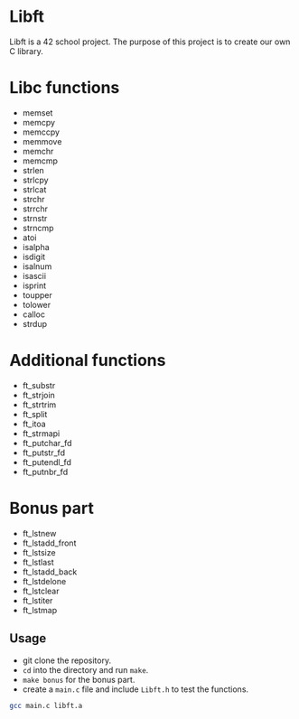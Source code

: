 # Libft
Libft is a 42 school project. The purpose of this project is to create our own C library.

#  Libc functions

- memset
- memcpy
- memccpy
- memmove
- memchr
- memcmp
- strlen
- strlcpy
- strlcat
- strchr
- strrchr
- strnstr
- strncmp
- atoi
- isalpha
- isdigit
- isalnum
- isascii
- isprint
- toupper
- tolower
- calloc
- strdup

# Additional functions

- ft_substr
- ft_strjoin
- ft_strtrim
- ft_split
- ft_itoa
- ft_strmapi
- ft_putchar_fd
- ft_putstr_fd
- ft_putendl_fd
- ft_putnbr_fd

# Bonus part

- ft_lstnew
- ft_lstadd_front
- ft_lstsize
- ft_lstlast
- ft_lstadd_back
- ft_lstdelone
- ft_lstclear
- ft_lstiter
- ft_lstmap

## Usage
- git clone the repository.
- `cd` into the directory and run `make`.
- `make bonus` for the bonus part.
- create a `main.c` file and include `Libft.h` to test the functions.
```bash
gcc main.c libft.a
```
